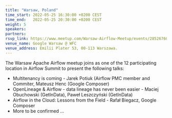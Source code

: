 ```yaml
---
title: "Warsaw, Poland"
time_start: 2022-05-25 16:30:00 +0200 CEST
time_end:   2022-05-25 20:30:00 +0200 CEST
weight: 5
speakers:
partners:
rsvp_link: https://www.meetup.com/Warsaw-Airflow-Meetup/events/285267608/
venue_name: Google Warsaw @ WFC
venue_address: Emilii Plater 53, 00-113 Warszawa.
---
```


The Warsaw Apache Airflow meetup joins as one of the 12 participating location in Airflow Summit to present the following talks:
 * Multitenancy is coming - Jarek Potiuk (Airflow PMC member and Commiter, Mateusz Henc (Google Composer)
 * OpenLineage & Airflow - data lineage has never been easier - Maciej Obuchowski (GetInData), Paweł Leszczyński (GetInData)
 * Airflow in the Cloud: Lessons from the Field - Rafał Biegacz, Google Composer
 * More to be confirmed ...
